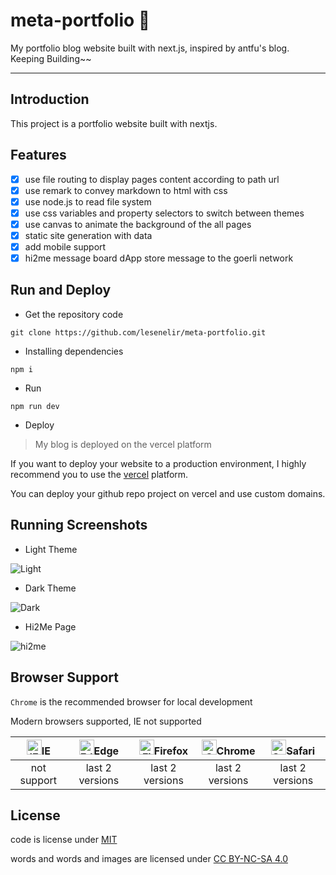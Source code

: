 # meta-portfolio 💨

My portfolio blog website built with next.js, inspired by antfu's blog. Keeping Building~~

---

## Introduction

This project is a portfolio website built with nextjs.

## Features

- [x] use file routing to display pages content according to path url
- [x] use remark to convey markdown to html with css
- [x] use node.js to read file system
- [x] use css variables and property selectors to switch between themes
- [x] use canvas to animate the background of the all pages
- [x] static site generation with data
- [x] add mobile support
- [x] hi2me message board dApp store message to the goerli network

## Run and Deploy

- Get the repository code

```
git clone https://github.com/lesenelir/meta-portfolio.git
```

- Installing dependencies

```
npm i
```

- Run

```
npm run dev
```

- Deploy

> My blog is deployed on the vercel platform

If you want to deploy your website to a production environment, I highly recommend you to use the [vercel](https://vercel.com/dashboard) platform.

You can deploy your github repo project on vercel and use custom domains.


## Running Screenshots

- Light Theme

![Light](https://raw.githubusercontent.com/lesenelir/meta-portfolio/master/docs-imgs/light2.png)

- Dark Theme

![Dark](https://raw.githubusercontent.com/lesenelir/meta-portfolio/master/docs-imgs/dark2.png)

- Hi2Me Page

![hi2me](https://raw.githubusercontent.com/lesenelir/meta-portfolio/master/docs-imgs/hi2me.png)

## Browser Support

`Chrome` is the recommended browser for local development

Modern browsers supported, IE not supported

| [<img src="https://raw.githubusercontent.com/alrra/browser-logos/master/src/archive/internet-explorer_9-11/internet-explorer_9-11_48x48.png" alt="IE" width="24px" height="24px"  />](http://godban.github.io/browsers-support-badges/)IE | [<img src="https://raw.githubusercontent.com/alrra/browser-logos/master/src/edge/edge_48x48.png" alt=" Edge" width="24px" height="24px" />](http://godban.github.io/browsers-support-badges/)Edge | [<img src="https://raw.githubusercontent.com/alrra/browser-logos/master/src/firefox/firefox_48x48.png" alt="Firefox" width="24px" height="24px" />](http://godban.github.io/browsers-support-badges/)Firefox | [<img src="https://raw.githubusercontent.com/alrra/browser-logos/master/src/chrome/chrome_48x48.png" alt="Chrome" width="24px" height="24px" />](http://godban.github.io/browsers-support-badges/)Chrome | [<img src="https://raw.githubusercontent.com/alrra/browser-logos/master/src/safari/safari_48x48.png" alt="Safari" width="24px" height="24px" />](http://godban.github.io/browsers-support-badges/)Safari |
| :----------------------------------------------------------: | :----------------------------------------------------------: | :----------------------------------------------------------: | :----------------------------------------------------------: | :----------------------------------------------------------: |
|                         not support                          |                       last 2 versions                        |                       last 2 versions                        |                       last 2 versions                        |                       last 2 versions                        |

## License
code is license under [MIT](https://opensource.org/licenses/MIT)

words and words and images are licensed under [CC BY-NC-SA 4.0](https://creativecommons.org/licenses/by-nc-sa/4.0/)
